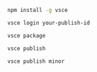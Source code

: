 ```bash
npm install -g vsce

vsce login your-publish-id

vsce package

vsce publish

vsce publish minor
```

<!-- Background: #0F111A
Foreground e Botão de icone: #717792
Botao secundario: #3f4560
Link: #6875B3
Progresso: 0184ee
Selecao: #242c4d
Texto: #bebebe
Texto apagado: 858585
Laranja: #885222
Vermelho: f48771 a91c00
Amarelo: cca700
Verde: 124f01 -->
